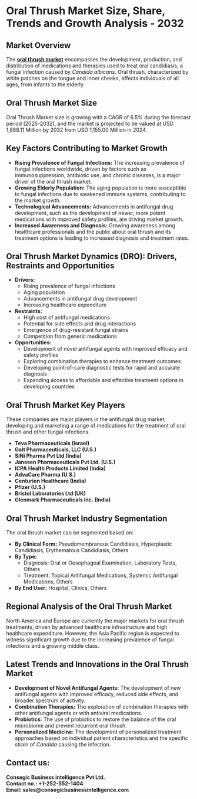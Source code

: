 # Oral Thrush Market Size, Share, Trends and Growth Analysis - 2032
<h2><b>Market Overview</b></h2>
<p>The <a href="https://www.consegicbusinessintelligence.com/request-sample/2031"><b>oral thrush market</b></a> encompasses the development, production, and distribution of medications and therapies used to treat oral candidiasis, a fungal infection caused by <i>Candida albicans</i>. Oral thrush, characterized by white patches on the tongue and inner cheeks, affects individuals of all ages, from infants to the elderly.</p>

<h2><b>Oral Thrush Market Size</b></h2>
<p>Oral Thrush Market size is growing with a CAGR of 6.5% during the forecast period (2025-2032), and the market is projected to be valued at USD 1,888.11 Million by 2032 from USD 1,155.00 Million in 2024.</p>

<h2><b>Key Factors Contributing to Market Growth</b></h2>
<ul>
<li><b>Rising Prevalence of Fungal Infections:</b> The increasing prevalence of fungal infections worldwide, driven by factors such as immunosuppression, antibiotic use, and chronic diseases, is a major driver of the oral thrush market.</li>
<li><b>Growing Elderly Population:</b> The aging population is more susceptible to fungal infections due to weakened immune systems, contributing to the market growth.</li>
<li><b>Technological Advancements:</b> Advancements in antifungal drug development, such as the development of newer, more potent medications with improved safety profiles, are driving market growth.</li>
<li><b>Increased Awareness and Diagnosis:</b> Growing awareness among healthcare professionals and the public about oral thrush and its treatment options is leading to increased diagnosis and treatment rates.</li>
</ul>

<h2><b>Oral Thrush Market Dynamics (DRO): Drivers, Restraints and Opportunities</b></h2>
<ul>
<li><b>Drivers:</b>
<ul>
<li>Rising prevalence of fungal infections</li>
<li>Aging population</li>
<li>Advancements in antifungal drug development</li>
<li>Increasing healthcare expenditure</li>
</ul>
</li>
<li><b>Restraints:</b>
<ul>
<li>High cost of antifungal medications</li>
<li>Potential for side effects and drug interactions</li>
<li>Emergence of drug-resistant fungal strains</li>
<li>Competition from generic medications</li>
</ul>
</li>
<li><b>Opportunities:</b>
<ul>
<li>Development of novel antifungal agents with improved efficacy and safety profiles</li>
<li>Exploring combination therapies to enhance treatment outcomes</li>
<li>Developing point-of-care diagnostic tests for rapid and accurate diagnosis</li>
<li>Expanding access to affordable and effective treatment options in developing countries</li>
</ul>
</li>
</ul>

<h2><b>Oral Thrush Market Key Players</b></h2>
<p>These companies are major players in the antifungal drug market, developing and marketing a range of medications for the treatment of oral thrush and other fungal infections.</p>
<ul>
<li><b>Teva Pharmaceuticals (Israel)</b></li>
<li><b>Galt Pharmaceuticals, LLC (U.S.)</b></li>
<li><b>SiNi Pharma Pvt Ltd (India)</b></li>
<li><b>Janssen Pharmaceuticals Pvt Ltd. (U.S.)</b></li>
<li><b>ICPA Health Products Limited (India)</b></li>
<li><b>AdvaCare Pharma (U.S.)</b></li>
<li><b>Centurion Healthcare (India)</b></li>
<li><b>Pfizer (U.S.)</b></li>
<li><b>Bristol Laboratories Ltd (UK)</b></li>
<li><b>Glenmark Pharmaceuticals Inc. (India)</b></li>
</ul>

<h2><b>Oral Thrush Market Industry Segmentation</b></h2>
<p>The oral thrush market can be segmented based on:</p>
<ul>
<li><b>By Clinical Form:</b> Pseudomembranous Candidiasis, Hyperplastic Candidiasis, Erythematous Candidiasis, Others</li>
<li><b>By Type:</b>
<ul>
<li>Diagnosis: Oral or Oesophageal Examination, Laboratory Tests, Others</li>
<li>Treatment: Topical Antifungal Medications, Systemic Antifungal Medications, Others</li>
</ul>
</li>
<li><b>By End User:</b> Hospital, Clinics, Others</li>
</ul>

<h2><b>Regional Analysis of the Oral Thrush Market</b></h2>
<p>North America and Europe are currently the major markets for oral thrush treatments, driven by advanced healthcare infrastructure and high healthcare expenditure. However, the Asia Pacific region is expected to witness significant growth due to the increasing prevalence of fungal infections and a growing middle class.</p>

<h2><b>Latest Trends and Innovations in the Oral Thrush Market</b></h2>
<ul>
<li><b>Development of Novel Antifungal Agents:</b> The development of new antifungal agents with improved efficacy, reduced side effects, and broader spectrum of activity.</li>
<li><b>Combination Therapies:</b> The exploration of combination therapies with other antifungal agents or with antiviral medications.</li>
<li><b>Probiotics:</b> The use of probiotics to restore the balance of the oral microbiome and prevent recurrent oral thrush.</li>
<li><b>Personalized Medicine:</b> The development of personalized treatment approaches based on individual patient characteristics and the specific strain of <i>Candida</i> causing the infection.</li>
</ul>

<h2><b>Contact us:</h2>
<p>Consegic Business intelligence Pvt Ltd.<br>
Contact no.: +1-252-552-1404<br>
Email: sales@consegicbusinessintelligence.com</b></p>
